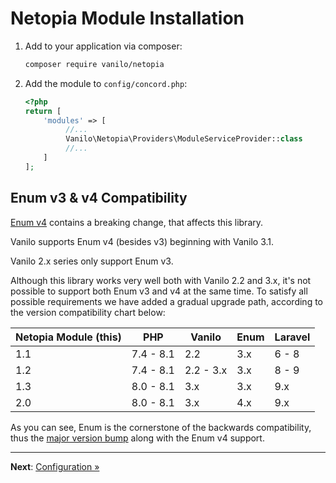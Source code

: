 # Netopia Module Installation

1. Add to your application via composer:
    ```bash
    composer require vanilo/netopia 
    ```
2. Add the module to `config/concord.php`:
    ```php
    <?php
    return [
        'modules' => [
             //...
             Vanilo\Netopia\Providers\ModuleServiceProvider::class
             //...
        ]
    ]; 
    ```

## Enum v3 & v4 Compatibility

[Enum v4](https://konekt.dev/enum/4.x/upgrade#return-argument-and-attribute-types)
contains a breaking change, that affects this library.

Vanilo supports Enum v4 (besides v3) beginning with Vanilo 3.1.

Vanilo 2.x series only support Enum v3.

Although this library works very well both with Vanilo 2.2 and 3.x, it's not possible to support
both Enum v3 and v4 at the same time. To satisfy all possible requirements we have added a
gradual upgrade path, according to the version compatibility chart below:

| Netopia Module (this) | PHP       | Vanilo    | Enum | Laravel |
|-----------------------|-----------|-----------|------|---------|
| 1.1                   | 7.4 - 8.1 | 2.2       | 3.x  | 6 - 8   |
| 1.2                   | 7.4 - 8.1 | 2.2 - 3.x | 3.x  | 8 - 9   |
| 1.3                   | 8.0 - 8.1 | 3.x       | 3.x  | 9.x     |
| 2.0                   | 8.0 - 8.1 | 3.x       | 4.x  | 9.x     |

As you can see, Enum is the cornerstone of the backwards compatibility,
thus the [major version bump](https://semver.org/) along with the Enum v4 support.  


---

**Next**: [Configuration &raquo;](configuration.md)
